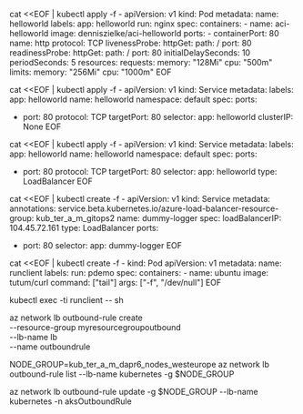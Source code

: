 cat <<EOF | kubectl apply -f -
apiVersion: v1
kind: Pod
metadata:
  name: helloworld
  labels:
    app: helloworld
    run: nginx
spec:
  containers:
    - name: aci-helloworld
      image: denniszielke/aci-helloworld
      ports:
        - containerPort: 80
          name: http
          protocol: TCP
      livenessProbe:
        httpGet:
          path: /
          port: 80
      readinessProbe:
        httpGet:
          path: /
          port: 80
        initialDelaySeconds: 10
        periodSeconds: 5
      resources:
        requests:
          memory: "128Mi"
          cpu: "500m"
        limits:
          memory: "256Mi"
          cpu: "1000m"
EOF

cat <<EOF | kubectl apply -f -
apiVersion: v1
kind: Service
metadata:
  labels:
    app: helloworld
  name: helloworld
  namespace: default
spec:
  ports:
  - port: 80
    protocol: TCP
    targetPort: 80
  selector:
    app: helloworld
  clusterIP: None
EOF

cat <<EOF | kubectl apply -f -
apiVersion: v1
kind: Service
metadata:
  labels:
    app: helloworld
  name: helloworld
  namespace: default
spec:
  ports:
  - port: 80
    protocol: TCP
    targetPort: 80
  selector:
    app: helloworld
  type: LoadBalancer
EOF

cat <<EOF | kubectl create -f -
apiVersion: v1
kind: Service
metadata:
  annotations:
    service.beta.kubernetes.io/azure-load-balancer-resource-group: kub_ter_a_m_gitops2
  name: dummy-logger
spec:
  loadBalancerIP: 104.45.72.161
  type: LoadBalancer
  ports:
  - port: 80
  selector:
    app: dummy-logger
EOF

cat <<EOF | kubectl create -f -
kind: Pod
apiVersion: v1
metadata:
  name: runclient
  labels:
    run: pdemo
spec:
  containers:
    - name: ubuntu
      image: tutum/curl
      command: ["tail"]
      args: ["-f", "/dev/null"]
EOF

kubectl exec -ti runclient -- sh


az network lb outbound-rule create \
 --resource-group myresourcegroupoutbound \
 --lb-name lb \
 --name outboundrule 

NODE_GROUP=kub_ter_a_m_dapr6_nodes_westeurope
az network lb outbound-rule list --lb-name kubernetes -g $NODE_GROUP

az network lb outbound-rule update -g $NODE_GROUP --lb-name kubernetes -n aksOutboundRule